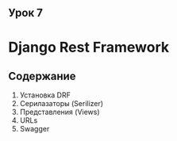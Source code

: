 ## Урок 7

# Django Rest Framework

## Содержание

1. Установка DRF
2. Серилазаторы (Serilizer)
3. Представления (Views)
4. URLs
5. Swagger
